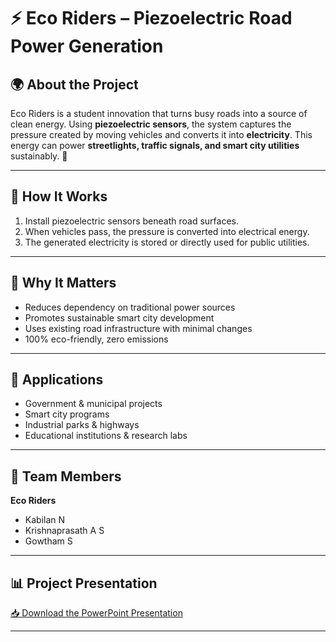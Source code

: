 # ⚡ Eco Riders – Piezoelectric Road Power Generation

## 🌍 About the Project
Eco Riders is a student innovation that turns busy roads into a source of clean energy. Using **piezoelectric sensors**, the system captures the pressure created by moving vehicles and converts it into **electricity**. This energy can power **streetlights, traffic signals, and smart city utilities** sustainably. 🌱

---

## 🚗 How It Works
1. Install piezoelectric sensors beneath road surfaces.  
2. When vehicles pass, the pressure is converted into electrical energy.  
3. The generated electricity is stored or directly used for public utilities.

---

## 🌱 Why It Matters
- Reduces dependency on traditional power sources  
- Promotes sustainable smart city development  
- Uses existing road infrastructure with minimal changes  
- 100% eco-friendly, zero emissions  

---

## 🎯 Applications
- Government & municipal projects  
- Smart city programs  
- Industrial parks & highways  
- Educational institutions & research labs  

---

## 👥 Team Members
**Eco Riders**  
- Kabilan N  
- Krishnaprasath A S  
- Gowtham S  

---

## 📊 Project Presentation
[📥 Download the PowerPoint Presentation](https://github.com/yourusername/your-repo-name/blob/presentation/srm_presentation.pptx)

---
